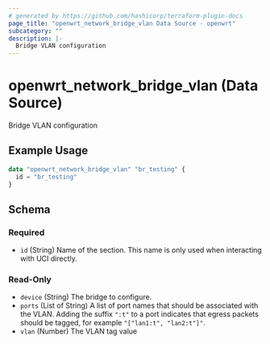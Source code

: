 ```yaml
---
# generated by https://github.com/hashicorp/terraform-plugin-docs
page_title: "openwrt_network_bridge_vlan Data Source - openwrt"
subcategory: ""
description: |-
  Bridge VLAN configuration
---
```


# openwrt_network_bridge_vlan (Data Source)

Bridge VLAN configuration

## Example Usage

```terraform
data "openwrt_network_bridge_vlan" "br_testing" {
  id = "br_testing"
}
```

<!-- schema generated by tfplugindocs -->
## Schema

### Required

- `id` (String) Name of the section. This name is only used when interacting with UCI directly.

### Read-Only

- `device` (String) The bridge to configure.
- `ports` (List of String) A list of port names that should be associated with the VLAN. Adding the suffix `":t"` to a port indicates that egress packets should be tagged, for example `"["lan1:t", "lan2:t"]"`.
- `vlan` (Number) The VLAN tag value


